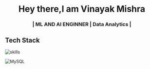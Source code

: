 <h1 align="center">Hey there,I am Vinayak Mishra</h1>
<h3 align="center">| ML AND AI ENGINNER | Data Analytics |</h3>

## Tech Stack
![skills](https://skillicons.dev/icons?i=java,python,r)

![MySQL](https://img.shields.io/badge/MySQL-4479A1?style=for-the-badge&logo=mysql&logoColor=white)
